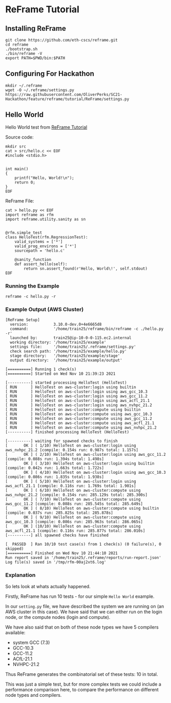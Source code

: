 # ReFrame Tutorial


## Installing ReFrame

```
git clone https://github.com/eth-cscs/reframe.git
cd reframe
./bootstrap.sh
./bin/reframe -V
export PATH=$PWD/bin:$PATH
```

## Configuring For Hackathon

```
mkdir ~/.reframe
wget -O ~/.reframe/settings.py https://raw.githubusercontent.com/OliverPerks/SC21-Hackathon/feature/reframe/tutorial/ReFrame/settings.py 
```


## Hello World

Hello World test from [ReFrame Tutorial](https://reframe-hpc.readthedocs.io/en/stable/tutorial_basics.html#the-hello-world-test)

Source code:
```
mkdir src
cat > src/hello.c << EOF
#include <stdio.h>


int main()
{
    printf("Hello, World!\n");
    return 0;
}
EOF
```

ReFrame File:
```
cat > hello.py << EOF
import reframe as rfm
import reframe.utility.sanity as sn


@rfm.simple_test
class HelloTest(rfm.RegressionTest):
    valid_systems = ['*']
    valid_prog_environs = ['*']
    sourcepath = 'hello.c'

    @sanity_function
    def assert_hello(self):
        return sn.assert_found(r'Hello, World\!', self.stdout)
EOF
```

### Running the Example

```
reframe -c hello.py -r
```

### Example Output (AWS Cluster)

```
[ReFrame Setup]
  version:           3.10.0-dev.0+4e6665d8
  command:           '/home/train25/reframe/bin/reframe -c ./hello.py -r'
  launched by:       train25@ip-10-0-0-115.ec2.internal
  working directory: '/home/train25/example'
  settings file:     '/home/train25/.reframe/settings.py'
  check search path: '/home/train25/example/hello.py'
  stage directory:   '/home/train25/example/stage'
  output directory:  '/home/train25/example/output'

[==========] Running 1 check(s)
[==========] Started on Wed Nov 10 21:39:23 2021 

[----------] started processing HelloTest (HelloTest)
[ RUN      ] HelloTest on aws-cluster:login using builtin
[ RUN      ] HelloTest on aws-cluster:login using aws_gcc_10.3
[ RUN      ] HelloTest on aws-cluster:login using aws_gcc_11.2
[ RUN      ] HelloTest on aws-cluster:login using aws_acfl_21.1
[ RUN      ] HelloTest on aws-cluster:login using aws_nvhpc_21.2
[ RUN      ] HelloTest on aws-cluster:compute using builtin
[ RUN      ] HelloTest on aws-cluster:compute using aws_gcc_10.3
[ RUN      ] HelloTest on aws-cluster:compute using aws_gcc_11.2
[ RUN      ] HelloTest on aws-cluster:compute using aws_acfl_21.1
[ RUN      ] HelloTest on aws-cluster:compute using aws_nvhpc_21.2
[----------] finished processing HelloTest (HelloTest)

[----------] waiting for spawned checks to finish
[       OK ] ( 1/10) HelloTest on aws-cluster:login using aws_nvhpc_21.2 [compile: 0.154s run: 0.987s total: 1.157s]
[       OK ] ( 2/10) HelloTest on aws-cluster:login using aws_gcc_11.2 [compile: 0.088s run: 1.394s total: 1.498s]
[       OK ] ( 3/10) HelloTest on aws-cluster:login using builtin [compile: 0.042s run: 1.663s total: 1.722s]
[       OK ] ( 4/10) HelloTest on aws-cluster:login using aws_gcc_10.3 [compile: 0.086s run: 1.835s total: 1.938s]
[       OK ] ( 5/10) HelloTest on aws-cluster:login using aws_acfl_21.1 [compile: 0.116s run: 1.769s total: 1.901s]
[       OK ] ( 6/10) HelloTest on aws-cluster:compute using aws_nvhpc_21.2 [compile: 0.154s run: 285.129s total: 285.300s]
[       OK ] ( 7/10) HelloTest on aws-cluster:compute using aws_gcc_11.2 [compile: 0.088s run: 285.545s total: 285.649s]
[       OK ] ( 8/10) HelloTest on aws-cluster:compute using builtin [compile: 0.037s run: 285.825s total: 285.878s]
[       OK ] ( 9/10) HelloTest on aws-cluster:compute using aws_gcc_10.3 [compile: 0.086s run: 285.963s total: 286.065s]
[       OK ] (10/10) HelloTest on aws-cluster:compute using aws_acfl_21.1 [compile: 0.116s run: 285.877s total: 286.010s]
[----------] all spawned checks have finished

[  PASSED  ] Ran 10/10 test case(s) from 1 check(s) (0 failure(s), 0 skipped)
[==========] Finished on Wed Nov 10 21:44:10 2021 
Run report saved in '/home/train25/.reframe/reports/run-report.json'
Log file(s) saved in '/tmp/rfm-00aj2xt6.log'

```


### Explanation

So lets look at whats actually happened.

Firstly, ReFrame has run 10 tests - for our simple `Hello World` example.

In our `setting.py` file, we have described the system we are running on (an AWS cluster in this case).
We have said that we can either run on the login node, or the compute nodes (login and compute).

We have also said that on both of these node types we have 5 compilers available:
* system GCC (7.3)
* GCC-10.3
* GCC-11.2
* ACfL-21.1
* NVHPC-21.2

Thus ReFrame generates the combinatorial set of these tests: 10 in total.

This was just a simple test, but for more complex tests we could include a performance comparison here, to compare the performance on different node types and compilers.
